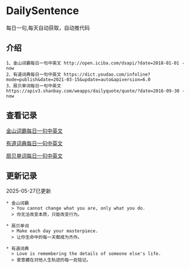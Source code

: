 # DailySentence

每日一句,每天自动获取，自动推代码

## 介绍

```
1、金山词霸每日一句中英文 http://open.iciba.com/dsapi/?date=2018-01-01 - now
2、有道词典每日一句中英文 https://dict.youdao.com/infoline?mode=publish&date=2021-03-15&update=auto&apiversion=6.0
3、扇贝单词每日一句中英文 https://apiv3.shanbay.com/weapps/dailyquote/quote/?date=2016-09-30 - now
```

## 查看记录

[金山词霸每日一句中英文](./data/iciba/)

[有道词典每日一句中英文](./data/youdao/)

[扇贝单词每日一句中英文](./data/shanbay/)

## 更新记录
2025-05-27已更新 
```
* 金山词霸
  > You cannot change what you are, only what you do.
  > 你无法改变本质，只能改变行为。

* 扇贝单词
  > Make each day your masterpiece.
  > 让你生命中的每一天都成为杰作。

* 有道词典
  > Love is remembering the details of someone else's life.
  > 爱意藏在对他人生轨迹的每一处铭记。

```
